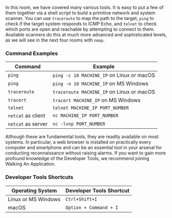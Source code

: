 In this room, we have covered many various tools. It is easy to put a few of them together via a shell script to build a primitive network and system scanner. You can use `traceroute` to map the path to the target, `ping` to check if the target system responds to ICMP Echo, and `telnet` to check which ports are open and reachable by attempting to connect to them. Available scanners do this at much more advanced and sophisticated levels, as we will see in the next four rooms with `nmap`.

### Command Examples

| Command       | Example                                    |
|---------------|--------------------------------------------|
| `ping`        | `ping -c 10 MACHINE_IP` on Linux or macOS  |
| `ping`        | `ping -n 10 MACHINE_IP` on MS Windows      |
| `traceroute`  | `traceroute MACHINE_IP` on Linux or macOS  |
| `tracert`     | `tracert MACHINE_IP` on MS Windows         |
| `telnet`      | `telnet MACHINE_IP PORT_NUMBER`            |
| `netcat` as client | `nc MACHINE_IP PORT_NUMBER`           |
| `netcat` as server | `nc -lvnp PORT_NUMBER`                |

Although these are fundamental tools, they are readily available on most systems. In particular, a web browser is installed on practically every computer and smartphone and can be an essential tool in your arsenal for conducting reconnaissance without raising alarms. If you want to gain more profound knowledge of the Developer Tools, we recommend joining Walking An Application.

### Developer Tools Shortcuts

| Operating System      | Developer Tools Shortcut |
|-----------------------|--------------------------|
| Linux or MS Windows   | `Ctrl+Shift+I`           |
| macOS                 | `Option + Command + I`   |

